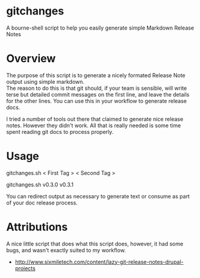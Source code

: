 gitchanges
==========

A bourne-shell script to help you easily generate simple Markdown Release Notes

Overview
========

The purpose of this script is to generate a nicely formated Release Note output using simple markdown.  
The reason to do this is that git should, if your team is sensible, will write terse but detailed commit
messages on the first line, and leave the details for the other lines.  You can use this in your workflow
to generate release docs.

I tried a number of tools out there that claimed to generate nice release notes.  However they didn't work.
All that is really needed is some time spent reading git docs to process properly.

Usage
=====

gitchanges.sh <  First Tag  > <  Second Tag  > 

gitchanges.sh v0.3.0 v0.3.1

You can redirect output as necessary to generate text or consume as part of your doc release process.

Attributions
============

A nice little script that does what this script does, however, it had some bugs, and wasn't exactly suited to my workflow.

* http://www.sixmiletech.com/content/lazy-git-release-notes-drupal-projects
